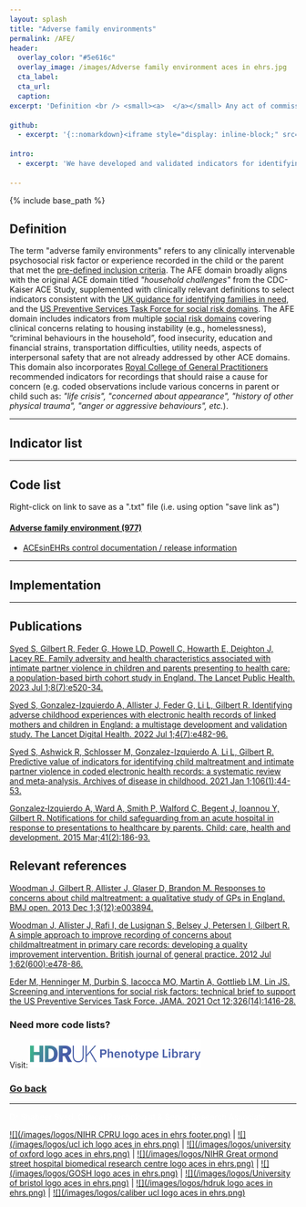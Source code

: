 ```yaml
---
layout: splash
title: "Adverse family environments"
permalink: /AFE/
header:
  overlay_color: "#5e616c"
  overlay_image: /images/Adverse family environment aces in ehrs.jpg
  cta_label: 
  cta_url: 
  caption:
excerpt: 'Definition <br /> <small><a>  </a></small> Any act of commission or omission by a parent or other caregiver that results in harm, potential for harm, or threat of harm to a child. Harm does not need to be intended <br /><br /> {::nomarkdown}<iframe style="display: inline-block;" src=" " frameborder="0" scrolling="0" width="160px" height="30px"></iframe> <iframe style="display: inline-block;" src="" frameborder="0" scrolling="0" width="158px" height="30px"></iframe>{:/nomarkdown}'

github:
  - excerpt: '{::nomarkdown}<iframe style="display: inline-block;" src="https://ghbtns.com/github-btn.html?user=mmistakes&repo=minimal-mistakes&type=star&count=true&size=large" frameborder="0" scrolling="0" width="160px" height="30px"></iframe> <iframe style="display: inline-block;" src="https://ghbtns.com/github-btn.html?user=mmistakes&repo=minimal-mistakes&type=fork&count=true&size=large" frameborder="0" scrolling="0" width="158px" height="30px"></iframe>{:/nomarkdown}'

intro:
  - excerpt: 'We have developed and validated indicators for identifying ACEs in routinely collected non-identifiable health care data of mothers and children presenting to GPs, A&E, hospitals before and after birth. This website provides information on definitions, concepts, measures, and  standardised tools to help users apply the developed ACE indicators to create “research-ready” datasets. [See the publication here.](https://www.thelancet.com/journals/landig/article/PIIS2589-7500(22)00061-9/fulltext) See also the published [systematic review.](https://adc.bmj.com/content/archdischild/106/1/44.full.pdf)'

---
```


{% include base_path %}

## Definition
The term "adverse family environments" refers to any clinically intervenable psychosocial risk factor or experience recorded in the child or the parent that met the [pre-defined inclusion criteria](https://acesinehrs.com/definitions). The AFE domain broadly aligns with the original ACE domain titled *"household challenges"* from the CDC-Kaiser ACE Study, supplemented with clinically relevant definitions to select indicators consistent with the [UK guidance for identifying families in need](https://www.gov.uk/government/publications/supporting-families-programme-guidance-2022-to-2025/chapter-4-identifying-and-working-with-families#identifying-and-evidencing-family-need), and the [US Preventive Services Task Force for social risk domains](https://jamanetwork.com/journals/jama/fullarticle/2783975). The AFE domain includes indicators from multiple [social risk domains](https://cdn.jamanetwork.com/ama/content_public/journal/jama/938785/jus210019f3_1633975995.29794.png?Expires=1660916428&Signature=VNgy5R3mKpHhh4XvhQJ-StCiSk5UlP3JpFe2Z2ntdQMljvE2pm4q-S2rYjGwpfGfIv49UjTUt7Dy~05Hm23kIqj7DD8qJMkTQhZYTG06H09Y3u65ZoSlwPWU1FwnMuW0e4zJ4WtPSxbpfty3nRAyp4oB8RwIfH-UqhOrx3KRlz3DNnYb64Gnlq1D3m8Qp-RGHUBunYb9DBe4BaLlCHc6~~5muOqKB97VikpeeW0PBJMvGL0xcY-v7xT1UPnkdZ~EUrL5r0uory5uEJiRsbKoN0BCG1MlfylOldSdwqYx-yALfrDRu26sCxQERf1-8VHuQfLGMPLSFHlt3WORIWVTwA__&Key-Pair-Id=APKAIE5G5CRDK6RD3PGA) covering clinical concerns relating to housing instability (e.g., homelessness), “criminal behaviours in the household”, food insecurity, education and financial strains, transportation difficulties, utility needs, aspects of interpersonal safety that are not already addressed by other ACE domains. This domain also incorporates [Royal College of General Practitioners](https://bjgp.org/content/bjgp/62/600/e478.full.pdf) recommended indicators for recordings that should raise a cause for concern (e.g. coded observations include various concerns in parent or child such as: *"life crisis", "concerned about appearance", "history of other physical trauma", "anger or aggressive behaviours", etc.*).

--------------------------------
## Indicator list
 
<div class="flourish-embed flourish-table" data-src="visualisation/9802253"><script src="https://public.flourish.studio/resources/embed.js"></script></div>

--------------------------------
## Code list
Right-click on link to save as a ".txt" file (i.e. using option "save link as")
#### [Adverse family environment (977)](https://raw.githubusercontent.com/shabeer-syed/acesinehrs/master/codelists/AFE_2023ACEsinEHRs.txt)

* [ACEsinEHRs control documentation / release information](https://github.com/shabeer-syed/ACEs/raw/main/ACEsinEHRs%20v1.2.pdf)

--------------------------------
## Implementation


--------------------------------
## Publications

[Syed S, Gilbert R, Feder G, Howe LD, Powell C, Howarth E, Deighton J, Lacey RE. Family adversity and health characteristics associated with intimate partner violence in children and parents presenting to health care: a population-based birth cohort study in England. The Lancet Public Health. 2023 Jul 1;8(7):e520-34.](https://www.thelancet.com/journals/lanpub/article/PIIS2468-2667(23)00119-6/fulltext)

[Syed S, Gonzalez-Izquierdo A, Allister J, Feder G, Li L, Gilbert R. Identifying adverse childhood experiences with electronic health records of linked mothers and children in England: a multistage development and validation study. The Lancet Digital Health. 2022 Jul 1;4(7):e482-96.](https://www.thelancet.com/journals/landig/article/PIIS2589-7500(22)00061-9/fulltext)

[Syed S, Ashwick R, Schlosser M, Gonzalez-Izquierdo A, Li L, Gilbert R. Predictive value of indicators for identifying child maltreatment and intimate partner violence in coded electronic health records: a systematic review and meta-analysis. Archives of disease in childhood. 2021 Jan 1;106(1):44-53.](https://adc.bmj.com/content/106/1/44.full)

[Gonzalez‐Izquierdo A, Ward A, Smith P, Walford C, Begent J, Ioannou Y, Gilbert R. Notifications for child safeguarding from an acute hospital in response to presentations to healthcare by parents. Child: care, health and development. 2015 Mar;41(2):186-93.](https://onlinelibrary.wiley.com/doi/full/10.1111/cch.12134)

## Relevant references 
[Woodman J, Gilbert R, Allister J, Glaser D, Brandon M. Responses to concerns about child maltreatment: a qualitative study of GPs in England. BMJ open. 2013 Dec 1;3(12):e003894.](https://bmjopen.bmj.com/content/bmjopen/3/12/e003894.full.pdf)

[Woodman J, Allister J, Rafi I, de Lusignan S, Belsey J, Petersen I, Gilbert R. A simple approach to improve recording of concerns about childmaltreatment in primary care records: developing a quality improvement intervention. British journal of general practice. 2012 Jul 1;62(600):e478-86.](https://bjgp.org/content/bjgp/62/600/e478.full.pdf)

[Eder M, Henninger M, Durbin S, Iacocca MO, Martin A, Gottlieb LM, Lin JS. Screening and interventions for social risk factors: technical brief to support the US Preventive Services Task Force. JAMA. 2021 Oct 12;326(14):1416-28.](https://jamanetwork.com/journals/jama/fullarticle/2783975)


### Need more code lists?
Visit:
[![](https://raw.githubusercontent.com/shabeer-syed/ACEs/main/hdruk%20small.png)](https://phenotypes.healthdatagateway.org/)

### [Go back](https://shabeer-syed.github.io/acesinehrs/domains/)

---
<span style="color:white"> Dr Shabeer Syed, Clinical Psychologist & Senior Research Associate </span>

  [![](/images/logos/NIHR CPRU logo aces in ehrs footer.png)](https://www.ucl.ac.uk/children-policy-research/) | [![](/images/logos/ucl ich logo aces in ehrs.png)](https://www.ucl.ac.uk/child-health/great-ormond-street-institute-child-health-0) | [![](/images/logos/university of oxford logo aces in ehrs.png)](https://www.ox.ac.uk/) | [![](/images/logos/NIHR Great ormond street hospital biomedical research centre logo aces in ehrs.png)](https://www.gosh.nhs.uk/our-research/our-research-infrastructure/nihr-great-ormond-street-hospital-brc/) | [![](/images/logos/GOSH logo aces in ehrs.png)](https://www.gosh.nhs.uk/) | [![](/images/logos/University of bristol logo aces in ehrs.png)](https://www.bristol.ac.uk/) | [![](/images/logos/hdruk logo aces in ehrs.png)](https://www.hdruk.ac.uk/) | [![](/images/logos/caliber ucl logo aces in ehrs.png)](https://www.ucl.ac.uk/health-informatics/research/caliber) 
